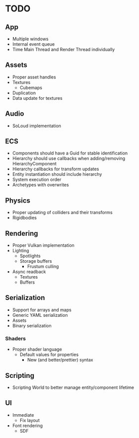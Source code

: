 # TODO

## App
- Multiple windows
- Internal event queue
- Time Main Thread and Render Thread individually

## Assets
- Proper asset handles
- Textures
	- Cubemaps
- Duplication
- Data update for textures

## Audio
- SoLoud implementation

## ECS
- Components should have a Guid for stable identification
- Hierarchy should use callbacks when adding/removing HierarchyComponent
- Hierarchy callbacks for transform updates
- Entity instantiation should include hierarchy
- System execution order
- Archetypes with overwrites

## Physics
- Proper updating of colliders and their transforms
- Rigidbodies

## Rendering
- Proper Vulkan implementation
- Lighting
	- Spotlights
  - Storage buffers
	- Frustum culling
- Async readback
	- Textures
	- Buffers

## Serialization
- Support for arrays and maps
- Generic YAML serialization
- Assets
- Binary serialization

### Shaders
- Proper shader language
  - Default values for properties
	- New (and better/prettier) syntax

## Scripting
- Scripting World to better manage entity/component lifetime

## UI
- Immediate
	- Fix layout
- Font rendering
    - SDF
